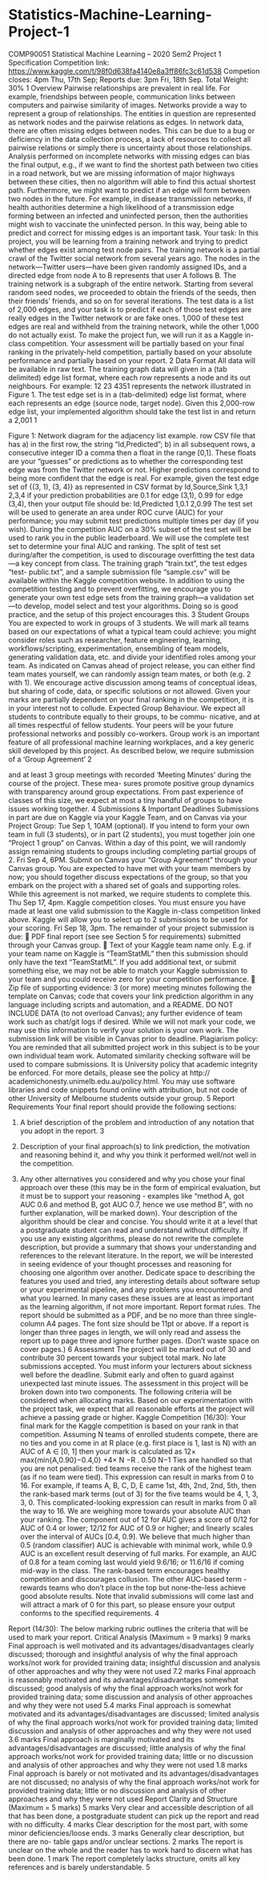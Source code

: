 # Statistics-Machine-Learning-Project-1
COMP90051 Statistical Machine Learning – 2020 Sem2 Project 1 Specification
Competition link: https://www.kaggle.com/t/98f0d638fa4140e8a3ff86fc3c61d538
Competion closes: 4pm Thu, 17th Sep; Reports due: 3pm Fri, 18th Sep. Total Weight: 30%
1 Overview
Pairwise relationships are prevalent in real life. For example, friendships between people, communication links between computers and pairwise similarity of images. Networks provide a way to represent a group of relationships. The entities in question are represented as network nodes and the pairwise relations as edges.
In network data, there are often missing edges between nodes. This can be due to a bug or deficiency in the data collection process, a lack of resources to collect all pairwise relations or simply there is uncertainty about those relationships. Analysis performed on incomplete networks with missing edges can bias the final output, e.g., if we want to find the shortest path between two cities in a road network, but we are missing information of major highways between these cities, then no algorithm will able to find this actual shortest path.
Furthermore, we might want to predict if an edge will form between two nodes in the future. For example, in disease transmission networks, if health authorities determine a high likelihood of a transmission edge forming between an infected and uninfected person, then the authorities might wish to vaccinate the uninfected person.
In this way, being able to predict and correct for missing edges is an important task.
Your task:
In this project, you will be learning from a training network and trying to predict whether edges exist among test node pairs.
The training network is a partial crawl of the Twitter social network from several years ago. The nodes in the network—Twitter users—have been given randomly assigned IDs, and a directed edge from node A to B represents that user A follows B. The training network is a subgraph of the entire network. Starting from several random seed nodes, we proceeded to obtain the friends of the seeds, then their friends’ friends, and so on for several iterations.
The test data is a list of 2,000 edges, and your task is to predict if each of those test edges are really edges in the Twitter network or are fake ones. 1,000 of these test edges are real and withheld from the training network, while the other 1,000 do not actually exist.
To make the project fun, we will run it as a Kaggle in-class competition. Your assessment will be partially based on your final ranking in the privately-held competition, partially based on your absolute performance and partially based on your report.
2 Data Format
All data will be available in raw text. The training graph data will given in a (tab delimited) edge list format, where each row represents a node and its out neighbours. For example:
12
23 4351
represents the network illustrated in Figure 1.
The test edge set is in a (tab-delimited) edge list format, where each represents an edge (source node, target
node). Given this 2,000-row edge list, your implemented algorithm should take the test list in and return a 2,001 1

 Figure 1: Network diagram for the adjacency list example.
row CSV file that has a) in the first row, the string “Id,Predicted”; b) in all subsequent rows, a consecutive integer ID a comma then a float in the range [0,1]. These floats are your “guesses” or predictions as to whether the corresponding test edge was from the Twitter network or not. Higher predictions correspond to being more confident that the edge is real.
For example, given the test edge set of {(3, 1), (3, 4)} as represented in CSV format by
Id,Source,Sink 1,3,1 2,3,4
if your prediction probabilities are 0.1 for edge (3,1), 0.99 for edge (3,4), then your output file should be:
Id,Predicted 1,0.1 2,0.99
The test set will be used to generate an area under ROC curve (AUC) for your performance; you may submit test predictions multiple times per day (if you wish). During the competition AUC on a 30% subset of the test set will be used to rank you in the public leaderboard. We will use the complete test set to determine your final AUC and ranking. The split of test set during/after the competition, is used to discourage overfitting the test data—a key concept from class. The training graph “train.txt”, the test edges “test- public.txt”, and a sample submission file “sample.csv” will be available within the Kaggle competition website. In addition to using the competition testing and to prevent overfitting, we encourage you to generate your own test edge sets from the training graph—a validation set—to develop, model select and test your algorithms. Doing so is good practice, and the setup of this project encourages this.
3 Student Groups
You are expected to work in groups of 3 students. We will mark all teams based on our expectations of what a typical team could achieve: you might consider roles such as researcher, feature engineering, learning, workflows/scripting, experimentation, ensembling of team models, generating validation data, etc. and divide your identified roles among your team. As indicated on Canvas ahead of project release, you can either find team mates yourself, we can randomly assign team mates, or both (e.g. 2 with 1).
We encourage active discussion among teams of conceptual ideas, but sharing of code, data, or specific solutions or not allowed. Given your marks are partially dependent on your final ranking in the competition, it is in your interest not to collude.
Expected Group Behaviour. We expect all students to contribute equally to their groups, to be commu- nicative, and at all times respectful of fellow students. Your peers will be your future professional networks and possibly co-workers. Group work is an important feature of all professional machine learning workplaces, and a key generic skill developed by this project. As described below, we require submission of a ‘Group Agreement’
2

and at least 3 group meetings with recorded ‘Meeting Minutes’ during the course of the project. These mea- sures promote positive group dynamics with transparency around group expectations. From past experience of classes of this size, we expect at most a tiny handful of groups to have issues working together.
4 Submissions & Important Deadlines
Submissions in part are due on Kaggle via your Kaggle Team, and on Canvas via your Project Group:
Tue Sep 1, 10AM (optional). If you intend to form your own team in full (3 students), or in part (2 students), you must together join one “Project 1 group” on Canvas. Within a day of this point, we will randomly assign remaining students to groups including completing partial groups of 2.
Fri Sep 4, 6PM. Submit on Canvas your “Group Agreement” through your Canvas group. You are expected to have met with your team members by now; you should together discuss expectations of the group, so that you embark on the project with a shared set of goals and supporting roles. While this agreement is not marked, we require students to complete this.
Thu Sep 17, 4pm. Kaggle competition closes. You must ensure you have made at least one valid submission to the Kaggle in-class competition linked above. Kaggle will allow you to select up to 2 submissions to be used for your scoring.
Fri Sep 18, 3pm. The remainder of your project submission is due:
􏰀 PDF final report (see see Section 5 for requirements) submitted through your Canvas group.
􏰀 Text of your Kaggle team name only. E.g. if your team name on Kaggle is “TeamStatML” then this submission should only have the text “TeamStatML”. If you add additional text, or submit something else, we may not be able to match your Kaggle submission to your team and you could receive zero for your competition performance.
􏰀 Zip file of supporting evidence: 3 (or more) meeting minutes following the template on Canvas; code that covers your link prediction algorithm in any language including scripts and automation, and a README. DO NOT INCLUDE DATA (to not overload Canvas); any further evidence of team work such as chat/git logs if desired. While we will not mark your code, we may use this information to verify your solution is your own work.
The submission link will be visible in Canvas prior to deadline.
Plagiarism policy: You are reminded that all submitted project work in this subject is to be your own individual team work. Automated similarity checking software will be used to compare submissions. It is University policy that academic integrity be enforced. For more details, please see the policy at http:// academichonesty.unimelb.edu.au/policy.html. You may use software libraries and code snippets found online with attribution, but not code of other University of Melbourne students outside your group.
5 Report Requirements
Your final report should provide the following sections:
1. A brief description of the problem and introduction of any notation that you adopt in the report.
3

2. Description of your final approach(s) to link prediction, the motivation and reasoning behind it, and why you think it performed well/not well in the competition.
3. Any other alternatives you considered and why you chose your final approach over these (this may be in the form of empirical evaluation, but it must be to support your reasoning - examples like “method A, got AUC 0.6 and method B, got AUC 0.7, hence we use method B”, with no further explanation, will be marked down).
Your description of the algorithm should be clear and concise. You should write it at a level that a postgraduate student can read and understand without difficulty. If you use any existing algorithms, please do not rewrite the complete description, but provide a summary that shows your understanding and references to the relevant literature. In the report, we will be interested in seeing evidence of your thought processes and reasoning for choosing one algorithm over another.
Dedicate space to describing the features you used and tried, any interesting details about software setup or your experimental pipeline, and any problems you encountered and what you learned. In many cases these issues are at least as important as the learning algorithm, if not more important.
Report format rules. The report should be submitted as a PDF, and be no more than three single-column A4 pages. The font size should be 11pt or above. If a report is longer than three pages in length, we will only read and assess the report up to page three and ignore further pages. (Don’t waste space on cover pages.)
6 Assessment
The project will be marked out of 30 and contribute 30 percent towards your subject total mark. No late submissions accepted. You must inform your lecturers about sickness well before the deadline. Submit early and often to guard against unexpected last minute issues.
The assessment in this project will be broken down into two components. The following criteria will be considered when allocating marks.
Based on our experimentation with the project task, we expect that all reasonable efforts at the project will achieve a passing grade or higher.
Kaggle Competition (16/30):
Your final mark for the Kaggle competition is based on your rank in that competition. Assuming N teams
of enrolled students compete, there are no ties and you come in at R place (e.g. first place is 1, last is N) with an AUC of A ∈ [0, 1] then your mark is calculated as
12× max{min{A,0.90}−0.4,0} +4× N −R . 0.50 N−1
Ties are handled so that you are not penalised: tied teams receive the rank of the highest team (as if no team were tied). This expression can result in marks from 0 to 16. For example, if teams A, B, C, D, E came 1st, 4th, 2nd, 2nd, 5th, then the rank-based mark terms (out of 3) for the five teams would be 4, 1, 3, 3, 0.
This complicated-looking expression can result in marks from 0 all the way to 16. We are weighing more towards your absolute AUC than your ranking. The component out of 12 for AUC gives a score of 0/12 for AUC of 0.4 or lower; 12/12 for AUC of 0.9 or higher; and linearly scales over the interval of AUCs [0.4, 0.9]. We believe that much higher than 0.5 (random classifier) AUC is achievable with minimal work, while 0.9 AUC is an excellent result deserving of full marks. For example, an AUC of 0.8 for a team coming last would yield 9.6/16; or 11.6/16 if coming mid-way in the class.
The rank-based term encourages healthy competition and discourages collusion. The other AUC-based term - rewards teams who don’t place in the top but none-the-less achieve good absolute results.
Note that invalid submissions will come last and will attract a mark of 0 for this part, so please ensure your output conforms to the specified requirements.
  4

Report (14/30):
The below marking rubric outlines the criteria that will be used to mark your report.
 Critical Analysis
(Maximum = 9 marks)
9 marks
Final approach is well motivated and its
advantages/disadvantages clearly discussed; thorough and insightful analysis of why the final approach works/not work for provided training data; insightful discussion and analysis of other approaches and why they were not used
7.2 marks
Final approach is reasonably motivated and its advantages/disadvantages somewhat discussed;
good analysis of why the final approach works/not work for provided training data; some discussion and analysis of other approaches and why they were not used
5.4 marks
Final approach is somewhat motivated and its
advantages/disadvantages are discussed; limited analysis of why the final approach works/not work for provided training data; limited discussion and analysis of other approaches and why they were not used
3.6 marks
Final approach is marginally motivated and its
advantages/disadvantages are discussed; little analysis of why the final approach works/not work for provided training data; little or no discussion and analysis of other approaches and why they were not used
1.8 marks
Final approach is barely or not motivated and
its advantages/disadvantages are not discussed; no analysis of why the final approach works/not work for provided training data; little or no discussion and analysis of other approaches and why they were not used
Report Clarity and Structure
(Maximum = 5 marks)
5 marks
Very clear and accessible description of all that has been done, a postgraduate student can pick
up the report and read with no difficulty.
4 marks
Clear description for the most part, with some
minor deficiencies/loose ends.
3 marks
Generally clear description, but there are no-
table gaps and/or unclear sections.
2 marks
The report is unclear on the whole and the reader has to work hard to discern what has been
done.
1 mark
The report completely lacks structure, omits all
key references and is barely understandable.
                      5

